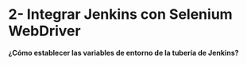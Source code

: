 2- Integrar Jenkins con Selenium WebDriver
========================================

**¿Cómo establecer las variables de entorno de la tubería de Jenkins?**